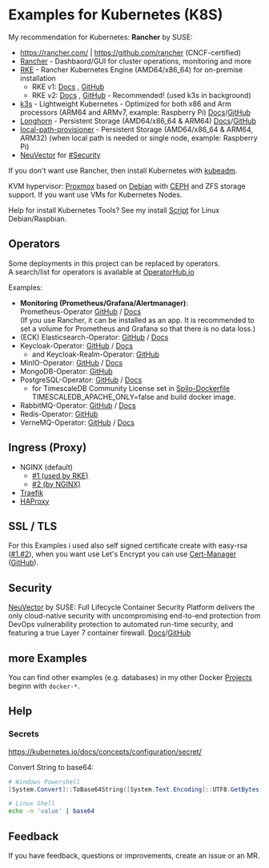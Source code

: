 # Examples for Kubernetes (K8S)

My recommendation for Kubernetes: **Rancher** by SUSE:
* https://rancher.com/ | https://github.com/rancher (CNCF-certified)
* [Rancher](https://rancher.com/products/rancher) - Dashbaord/GUI for cluster operations, monitoring and more
* [RKE](https://rancher.com/products/rke) - Rancher Kubernetes Engine (AMD64/x86_64) for on-premise installation
  * RKE v1: [Docs](https://rke.docs.rancher.com/installation) , [GitHub](https://github.com/rancher/rke)
  * RKE v2: [Docs](https://docs.rke2.io/install/quickstart/) , [GitHub](https://github.com/rancher/rke2/) - Recommended! (used k3s in background)
* [k3s](https://rancher.com/products/k3s) - Lightweight Kubernetes - Optimized for both x86 and Arm processors (ARM64 and ARMv7, example: Raspberry Pi) [Docs](https://docs.k3s.io/)/[GitHub](https://github.com/k3s-io/k3s)
* [Longhorn](https://rancher.com/products/longhorn) - Persistent Storage (AMD64/x86_64 & ARM64) [Docs](https://longhorn.io/docs/)/[GitHub](https://github.com/longhorn/longhorn)
* [local-path-provisioner](https://github.com/rancher/local-path-provisioner) - Persistent Storage (AMD64/x86_64 & ARM64, ARM32)  (when local path is needed or single node, example: Raspberry Pi)
* [NeuVector](https://neuvector.com/) for [#Security](#security)

If you don't want use Rancher, then install Kubernetes with [kubeadm](https://kubernetes.io/docs/setup/production-environment/tools/kubeadm/create-cluster-kubeadm/).  

KVM hypervisor: [Proxmox](https://www.proxmox.com/en/proxmox-ve) based on [Debian](https://www.debian.org/) with [CEPH](https://ceph.io/en/discover/) and ZFS storage support. If you want use VMs for Kubernetes Nodes.  

Help for install Kubernetes Tools? See my install [Script](https://github.com/Tob1asDocker/Collection/blob/master/scripts/kubernetes_tools_install.sh) for Linux Debian/Raspbian.  

## Operators
  
Some deployments in this project can be replaced by operators.  
A search/list for operators is available at [OperatorHub.io](https://operatorhub.io/)

Examples:
* **Monitoring (Prometheus/Grafana/Alertmanager)**:  
Prometheus-Operator [GitHub](https://github.com/prometheus-operator/kube-prometheus) / [Docs](https://prometheus-operator.dev/docs/prologue/introduction/)  
(If you use Rancher, it can be installed as an app. It is recommended to set a volume for Prometheus and Grafana so that there is no data loss.)
* (ECK) Elasticsearch-Operator: [GitHub](https://github.com/elastic/cloud-on-k8s) / [Docs](https://www.elastic.co/guide/en/cloud-on-k8s/current/k8s-deploy-eck.html)
* Keycloak-Operator: [GitHub](https://github.com/keycloak/keycloak/tree/main/operator) / [Docs](https://www.keycloak.org/operator/installation#_installing_by_using_kubectl_without_operator_lifecycle_manager)
  * and Keycloak-Realm-Operator: [GitHub](https://github.com/keycloak/keycloak-realm-operator)
* MinIO-Operator: [GitHub](https://github.com/minio/operator) / [Docs](https://min.io/docs/minio/kubernetes/upstream/)
* MongoDB-Operator: [GitHub](https://github.com/mongodb/mongodb-kubernetes-operator)
* PostgreSQL-Operator: [GitHub](https://github.com/zalando/postgres-operator) / [Docs](https://postgres-operator.readthedocs.io/en/latest/)
  * for TimescaleDB Community License set in [Spilo-Dockerfile](https://github.com/zalando/spilo/blob/master/postgres-appliance/Dockerfile#L48) TIMESCALEDB_APACHE_ONLY=false and build docker image.
* RabbitMQ-Operator: [GitHub](https://github.com/rabbitmq/cluster-operator) / [Docs](https://www.rabbitmq.com/kubernetes/operator/operator-overview.html)
* Redis-Operator: [GitHub](https://github.com/spotahome/redis-operator)
* VerneMQ-Operator: [GitHub](https://github.com/vernemq/vmq-operator) / [Docs](https://docs.vernemq.com/guides/vernemq-on-kubernetes#deploy-vernemq-using-the-kubernetes-operator)

## Ingress (Proxy)

* NGINX (default)
  * [#1 (used by RKE)](https://github.com/kubernetes/ingress-nginx)
  * [#2 (by NGINX)](https://github.com/nginxinc/kubernetes-ingress)
* [Traefik](https://github.com/traefik/traefik-helm-chart)
* [HAProxy](https://github.com/haproxytech/kubernetes-ingress)

## SSL / TLS

For this Examples i used also self signed certificate create with easy-rsa ([#1](https://github.com/OpenVPN/easy-rsa),[#2](https://github.com/Tob1as/docker-tools#easy-rsa)), when you want use Let's Encrypt you can use [Cert-Manager](https://cert-manager.io/docs/) ([GitHub](https://github.com/cert-manager/cert-manager)).

## Security

[NeuVector](https://neuvector.com/) by SUSE: Full Lifecycle Container Security Platform delivers the only cloud-native security with uncompromising end-to-end protection from DevOps vulnerability protection to automated run-time security, and featuring a true Layer 7 container firewall. [Docs](https://open-docs.neuvector.com/)/[GitHub](https://github.com/neuvector/neuvector)

## more Examples

You can find other examples (e.g. databases) in my other Docker [Projects](https://github.com/Tob1as) beginn with `docker-*`.

## Help

### Secrets

https://kubernetes.io/docs/concepts/configuration/secret/

Convert String to base64:
```powershell
# Windows Powershell
[System.Convert]::ToBase64String([System.Text.Encoding]::UTF8.GetBytes('value'))
```
```sh
# Linux Shell
echo -n 'value' | base64
```

## Feedback

If you have feedback, questions or improvements, create an issue or an MR.
